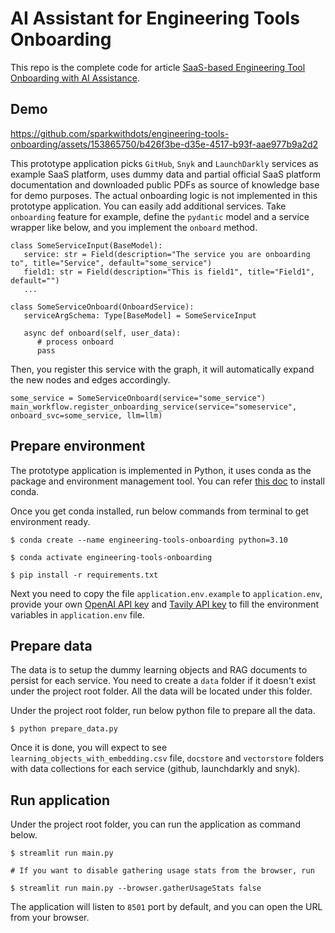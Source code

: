 # AI Assistant for Engineering Tools Onboarding

This repo is the complete code for article [SaaS-based Engineering Tool Onboarding with AI Assistance](https://pub.towardsai.net/saas-based-engineering-tool-onboarding-with-ai-assistance-c34c533224a7).

## Demo

https://github.com/sparkwithdots/engineering-tools-onboarding/assets/153865750/b426f3be-d35e-4517-b93f-aae977b9a2d2

This prototype application picks `GitHub`, `Snyk` and `LaunchDarkly` services as example SaaS platform, uses dummy data and partial official SaaS platform documentation and downloaded public PDFs as source of knowledge base for demo purposes. The actual onboarding logic is not implemented in this prototype application. You can easily add additional services. Take `onboarding` feature for example, define the `pydantic` model and a service wrapper like below, and you implement the `onboard` method.
```
class SomeServiceInput(BaseModel):
   service: str = Field(description="The service you are onboarding to", title="Service", default="some_service")
   field1: str = Field(description="This is field1", title="Field1", default="")
   ...

class SomeServiceOnboard(OnboardService):
   serviceArgSchema: Type[BaseModel] = SomeServiceInput

   async def onboard(self, user_data):
      # process onboard
      pass
```

Then, you register this service with the graph, it will automatically expand the new nodes and edges accordingly.
```
some_service = SomeServiceOnboard(service="some_service")
main_workflow.register_onboarding_service(service="someservice", onboard_svc=some_service, llm=llm)
```

## Prepare environment

The prototype application is implemented in Python, it uses conda as the package and environment management tool. You can refer [this doc](https://conda.io/projects/conda/en/latest/user-guide/install/index.html) to install conda.

Once you get conda installed, run below commands from terminal to get environment ready.
```
$ conda create --name engineering-tools-onboarding python=3.10

$ conda activate engineering-tools-onboarding

$ pip install -r requirements.txt
```

Next you need to copy the file `application.env.example` to `application.env`, provide your own [OpenAI API key](https://platform.openai.com/docs/quickstart/step-2-set-up-your-api-key) and [Tavily API key](https://docs.tavily.com/docs/tavily-api/introduction) to fill the environment variables in `application.env` file.

## Prepare data

The data is to setup the dummy learning objects and RAG documents to persist for each service. You need to create a `data` folder if it doesn't exist under the project root folder. All the data will be located under this folder.

Under the project root folder, run below python file to prepare all the data.
```
$ python prepare_data.py
```

Once it is done, you will expect to see `learning_objects_with_embedding.csv` file, `docstore` and `vectorstore` folders with data collections for each service (github, launchdarkly and snyk).

## Run application

Under the project root folder, you can run the application as command below.
```
$ streamlit run main.py

# If you want to disable gathering usage stats from the browser, run

$ streamlit run main.py --browser.gatherUsageStats false
```
The application will listen to `8501` port by default, and you can open the URL from your browser.

